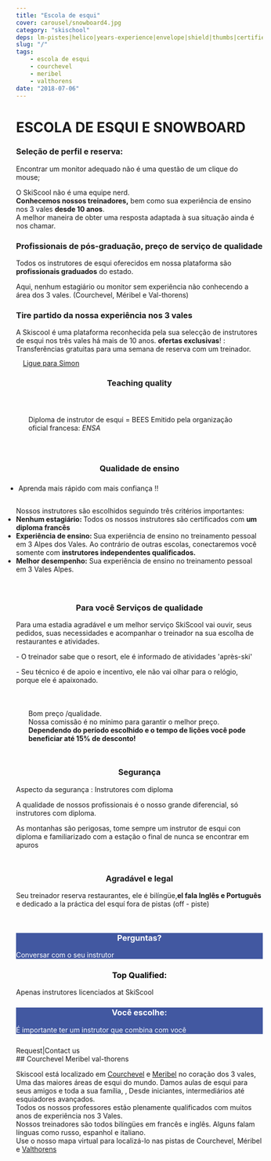 ```yaml
---
title: "Escola de esqui"
cover: carousel/snowboard4.jpg
category: "skischool"
deps: lm-pistes|helico|years-experience|envelope|shield|thumbs|certified|guide
slug: "/"
tags:
    - escola de esqui
    - courchevel
    - meribel
    - valthorens
date: "2018-07-06"
---
```


# ESCOLA DE ESQUI E SNOWBOARD

<div class="container">
  <!-- Start of First section -->
  <div class="md-grid  md-cell--middle expertise__container">



  <!-- first col item -->
<div class="md-cell md-cell--4 md-cell--8-tablet">
<imgtest data="guide.png" height="125" width="200px" directory="pages" alt="Courchevel"></imgtest>
<div class="md-cell--6-tablet">
  <h3 class="h3">Seleção de perfil e reserva:</h3>
 <p>Encontrar um monitor adequado não é uma questão de um clique do mouse;</p>
 <p>O SkiScool não é uma equipe nerd.<br><b>Conhecemos nossos treinadores,</b> bem como sua experiência de ensino nos 3 vales <b>desde 10 anos</b>. <br> A melhor maneira de obter uma resposta adaptada à sua situação ainda é nos chamar.</p>
 </div>
</div>
 

<div class="md-cell md-cell--4 md-cell--8-tablet">
 <imgtest data="certified.png" height="125" width="200px" directory="pages" alt="Courchevel"></imgtest>
 <div class="md-grid md-cell--6-tablet">
<h3 class="h3">Profissionais de pós-graduação, preço de serviço de qualidade</h3>
<p>Todos os instrutores de esqui oferecidos em nossa plataforma são <b>profissionais graduados</b> do estado.<br><p> Aqui, nenhum estagiário ou monitor sem experiência não conhecendo a área dos 3 vales. (Courchevel, Méribel e Val-thorens)</p>
</div>
</div>

<div class="md-cell md-cell--4 md-cell--8-tablet">
  <imgtest data="years-experience.png" height="125" width="200px" directory="pages" alt="Courchevel"></imgtest>
 <div class="md-grid md-cell--6-tablet">
<h3 class="h3">Tire partido da nossa experiência nos 3 vales </h3>
  <p> A Skiscool é uma plataforma reconhecida pela sua selecção de instrutores de esqui nos três vales há mais de 10 anos. <b>ofertas exclusivas</b>! :<br>Transferências gratuitas </b> para uma semana de reserva com um treinador.</p>
  </div>
</div>
</div>

<div class="md-cell md-grid md-grid--stacked md-grid--no-spacing md-cell--12">
<!-- Start Call  stacked section -->
<buttontest type="awesome" icon="phone-square h1 md-cell md-cell--12" cls="md-grid btn md-cell md-cell--3 md-cell--2-tablet md-cell--2-phone md-cell--middle" style="margin: 1em;border-radius: 5%;">
<a href="tel:France+33675505209" class="md-grid md-grid--stacked h3" style="line-height: 1;">Ligue para Simon</a>
</buttontest>
 

<h3 style="text-align:center;">Teaching quality</h3>
<div class="md-cell md-cell--12 md-cell--8-tablet md-cell--4-phone" style="margin-bottom: 5%;padding: 5%">
<p>Diploma de instrutor de esqui = BEES
<span classname="h6">Emitido pela organização oficial francesa: <em>ENSA</em>
</span></p>
</div>

<h3 style="text-align:center;">Qualidade de ensino</h3>
<div class="md-grid md-cell md-cell--12" style="margin-bottom: 10%;">
<div class="md-cell md-cell--6-tablet md-cell--9">
<ul style="padding: 5px;"><li>Aprenda mais rápido com mais confiança !!</li> </ul>
<ul style="padding: 10px 0px;">
Nossos instrutores são escolhidos seguindo três critérios importantes:
<li><b>Nenhum estagiário: </b> Todos os nossos instrutores são certificados com <b> um diploma francês </b> </li>
<li> <b> Experiência de ensino: </b> Sua experiência de ensino no treinamento pessoal em 3 Alpes dos Vales. Ao contrário de outras escolas, conectaremos você somente com <b> instrutores independentes qualificados.</b> </li>
<li> <b>Melhor desempenho:</b> Sua experiência de ensino no treinamento pessoal em 3 Vales Alpes.</li>
</ul>
</div> 
<div class="md-grid md-cell md-cell--2-tablet md-cell--3  md-cell--4-phone">
<imgtest data="certified.png" height="75" width="70px" directory="pages" alt="Courchevel" ></imgtest>
</div>
</div>


<h3 style="text-align:center;">Para você Serviços de qualidade</h3>
<div class="md-grid md-cell md-cell--12" style="margin-bottom: 10%;">
<div class="md-grid md-cell md-cell--2-tablet md-cell--3 md-cell--4-phone">
<imgtest data="lm-pistes.jpg" height="125" width="300px" directory="pages" alt="service client"></imgtest>
</div>
<div class="md-cell md-cell--6-tablet md-cell--9">
<p>Para uma estadia agradável e um melhor serviço SkiScool vai ouvir, seus pedidos, suas necessidades e acompanhar o treinador na sua escolha de restaurantes e atividades.</p> <p>- O treinador sabe que o resort, ele é informado de atividades 'après-ski'</p>
<p>- Seu técnico é de apoio e incentivo, ele não vai olhar para o relógio, porque ele é apaixonado.</p>
</div>

</div> 


<div style="margin:10% 5%;" class="md-grid md-cell--12 md-cell--middle">
<p class="h3">
<i class="fa fa-quote-left"></i>
Bom preço /qualidade.<br> Nossa comissão é no mínimo para garantir o melhor preço.<b> Dependendo do período escolhido e o tempo de lições você pode beneficiar até 15% de desconto!</b>
<i class="fa fa-quote-right"></i>
</p>
</div>

<h3 style="text-align:center;">Segurança</h3>
<div class="md-grid md-cell md-cell--12" style="margin-bottom: 10%;">
<div class="md-grid md-cell md-cell--2-tablet md-cell--3 md-cell--4-phone">
<imgtest data="helico.jpg" height="125" width="300px" directory="pages" alt="service client"></imgtest>
</div>

<div class="md-cell md-cell--6-tablet md-cell--9">
<p>Aspecto da segurança : Instrutores com diploma</p>
<p>A qualidade de nossos profissionais é o nosso grande diferencial, só instrutores com diploma.</p><p>As montanhas são perigosas, tome sempre um instrutor de esqui con diploma e familiarizado com a estação o final de nunca se encontrar em apuros</p>

</div>

</div>


<!-- Start Section -->
<h3 style="text-align:center;">Agradável e legal</h3>
<div class="md-grid md-cell md-cell--12" style="margin-bottom: 10%;">
<div class="md-cell md-cell--6-tablet md-cell--9"> 
<p>Seu treinador reserva restaurantes, ele é bilíngüe,<b>el fala Inglês e Português</b> e dedicado a la práctica del esquí fora de pistas (off - piste)</p>
</div>
<div class="md-grid md-cell md-cell--2-tablet md-cell--3 md-cell--4-phone">
<imgtest data="years-experience.png" height="125" width="300px" directory="pages" alt="Courchevel"></imgtest>
</div>
</div>
<!-- End Section -->


<!-- Start FB Section -->
<div style="width:auto;" class="md-grid md-cell md-cell--middle">
<reactfb language="pt" newDivName="sel" appId="562112907171338" type="post" desc="moniteur de ski courchevel 1850 Dubai - courchevel"/></reactfb>
</div>
<!-- End FB Section -->


<div class="md-grid md-cell md-cell--middle md-cell--12">
<div id="questions" style="background-color: rgb(66, 88, 161);flex:1;" class="md-paper md-paper--1 md-grid md-grid--stacked md-cell md-cell--4">
<imgtest data="envelope.jpg" maxwidth="200px" class="boxshad rounded bg-white"  height="125" directory="pages" alt="Courchevel"></imgtest>
<h3 style="color: #fff; text-align:center;">Perguntas?</h3>
<p style="color: #fff;">Conversar com o seu instrutor</p>
</div>

<div id="topQualification" style="flex:1;" class="md-paper md-paper--1 md-grid md-grid--stacked md-cell md-cell--4">
  <imgtest data="shield.png" maxwidth="200px" class="boxshad rounded bg-white"  height="125" directory="pages" alt="Courchevel"></imgtest>
<h3 style="color: black; text-align:center;">Top Qualified:</h3>
<p>Apenas instrutores licenciados at SkiScool</p>
</div>

<div id="thumbsUp" style="background-color: rgb(66, 88, 161);flex:1;" class="md-grid--stacked md-paper md-paper--1 md-grid md-cell md-cell--4">
  <imgtest data="thumbs.jpg" maxwidth="200px" class="boxshad rounded bg-white"  height="125" directory="pages" alt="Courchevel"></imgtest>
<h3 style="color: #fff; text-align:center;">Você escolhe:</h3>
<p style="color: #fff;">É importante ter um instrutor que combina com você</p>
</div>
</div>

<div style="justify-content:space-around;align-items: center;margin-top: 5%" class="md-paper md-paper--1 md-grid md-cell--middle"><email href="simon_skiscoolO0Ocom?subject=question">Request</email><span class="px2">|</span><email href="simon_skiscoolO0Ocom?subject=question">Contact us</email>
</div>

<!-- End Call  stacked section -->
</div>

<!-- End Call section 1 -->
</div>
<!-- End Section -->
</div>
## Courchevel Meribel val-thorens

Skiscool está localizado em <a href='Pistas/Courchevel' title='Courchevel'>Courchevel</a> e <a href='Pistas/Meribel' title='Meribel'>Meribel</a> no coração dos 3 vales, Uma das maiores áreas de esqui do mundo. Damos aulas de esqui para seus amigos e toda a sua família,  , Desde iniciantes, intermediários até esquiadores avançados.  
Todos os nossos professores estão plenamente qualificados com muitos anos de experiência nos 3 Vales.  
Nossos treinadores são todos bilíngües em francês e inglês. Alguns falam línguas como russo, espanhol e italiano.   
Use o nosso mapa virtual para localizá-lo nas pistas de Courchevel, Méribel e <a href='Pistas/Valthorens' title='Valthorens'>Valthorens</a>
